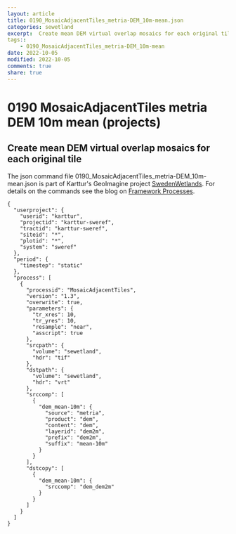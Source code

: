 ```yaml
---
layout: article
title: 0190_MosaicAdjacentTiles_metria-DEM_10m-mean.json
categories: sewetland
excerpt:  Create mean DEM virtual overlap mosaics for each original tile
tags:: 
    - 0190_MosaicAdjacentTiles_metria-DEM_10m-mean
date: 2022-10-05
modified: 2022-10-05
comments: true
share: true
---
```


# 0190 MosaicAdjacentTiles metria DEM 10m mean (projects)

##  Create mean DEM virtual overlap mosaics for each original tile

The json command file <span class='file'>0190_MosaicAdjacentTiles_metria-DEM_10m-mean.json</span> is part of Karttur's GeoImagine project [<span class='project'>SwedenWetlands</span>](https://karttur.github.io/geoimagine03-proj-wetland-se/index.html). For details on the commands see the blog on [Framework Processes](https://karttur.github.io/geoimagine03-docs-procpack/).

```
{
  "userproject": {
    "userid": "karttur",
    "projectid": "karttur-sweref",
    "tractid": "karttur-sweref",
    "siteid": "*",
    "plotid": "*",
    "system": "sweref"
  },
  "period": {
    "timestep": "static"
  },
  "process": [
    {
      "processid": "MosaicAdjacentTiles",
      "version": "1.3",
      "overwrite": true,
      "parameters": {
        "tr_xres": 10,
        "tr_yres": 10,
        "resample": "near",
        "asscript": true
      },
      "srcpath": {
        "volume": "sewetland",
        "hdr": "tif"
      },
      "dstpath": {
        "volume": "sewetland",
        "hdr": "vrt"
      },
      "srccomp": [
        {
          "dem_mean-10m": {
            "source": "metria",
            "product": "dem",
            "content": "dem",
            "layerid": "dem2m",
            "prefix": "dem2m",
            "suffix": "mean-10m"
          }
        }
      ],
      "dstcopy": [
        {
          "dem_mean-10m": {
            "srccomp": "dem_dem2m"
          }
        }
      ]
    }
  ]
}
```
